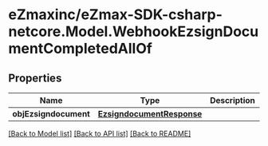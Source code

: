 # eZmaxinc/eZmax-SDK-csharp-netcore.Model.WebhookEzsignDocumentCompletedAllOf
## Properties

Name | Type | Description | Notes
------------ | ------------- | ------------- | -------------
**objEzsigndocument** | [**EzsigndocumentResponse**](EzsigndocumentResponse.md) |  | 

[[Back to Model list]](../README.md#documentation-for-models) [[Back to API list]](../README.md#documentation-for-api-endpoints) [[Back to README]](../README.md)

